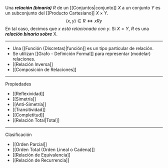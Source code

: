 Una ***relación (binaria)*** $R$ de un [[Conjuntos|conjunto]] $X$ a un conjunto $Y$ es un subconjunto del [[Producto Cartesiano]] $X × Y$. $$(x, y) ∈ R ⇔xRy$$En tal caso, decimos que *x está relacionada con y*. 
Si $X = Y$, $R$ es una ***relación binaria sobre*** X.
***
- Una [[Función (Discretas)|función]] es un tipo particular de relación.
- Se utilizan [[Grafo - Definición Formal]] para representar (modelar) relaciones.
- [[Relación Inversa]]
- [[Composición de Relaciones]]
***
Propiedades
- [[Reflexividad]]
- [[Simetría]]
- [[Anti-Simetría]]
- [[Transitividad]]
- [[Completitud]]
- [[Relación Total|Total]]  
***
Clasificación
- [[Orden Parcial]]
- [[Orden Total (Orden Lineal o Cadena)]]
- [[Relación de Equivalencia]]
- [[Relación de Recurrencia]]